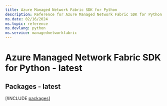 ```yaml
---
title: Azure Managed Network Fabric SDK for Python
description: Reference for Azure Managed Network Fabric SDK for Python
ms.date: 02/16/2024
ms.topic: reference
ms.devlang: python
ms.service: managednetworkfabric
---
```

# Azure Managed Network Fabric SDK for Python - latest
## Packages - latest
[!INCLUDE [packages](managed-network-fabric-index.md)]